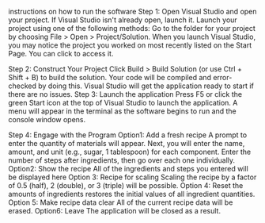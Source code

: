 instructions on how to run the software
Step 1: Open Visual Studio and open your project.
If Visual Studio isn't already open, launch it.
Launch your project using one of the following methods:
Go to the folder for your project by choosing File > Open > Project/Solution.
When you launch Visual Studio, you may notice the project you worked on most recently listed on the Start Page. You can click to access it.

Step 2: Construct Your Project
Click Build > Build Solution (or use Ctrl + Shift + B) to build the solution. Your code will be compiled and error-checked by doing this.
Visual Studio will get the application ready to start if there are no issues.
Step 3: Launch the application
Press F5 or click the green Start icon at the top of Visual Studio to launch the application.
A menu will appear in the terminal as the software begins to run and the console window opens.

Step 4: Engage with the Program
Option1: Add a fresh recipe
A prompt to enter the quantity of materials will appear.
Next, you will enter the name, amount, and unit (e.g., sugar, 1 tablespoon) for each component.
Enter the number of steps after ingredients, then go over each one individually.
Option2: Show the recipe
All of the ingredients and steps you entered will be displayed here
Option 3: Recipe for scaling
Scaling the recipe by a factor of 0.5 (half), 2 (double), or 3 (triple) will be possible.
Option 4: Reset the amounts of ingredients
restores the initial values of all ingredient quantities.
Option 5: Make recipe data clear
All of the current recipe data will be erased.
Option6: Leave
The application will be closed as a result.
